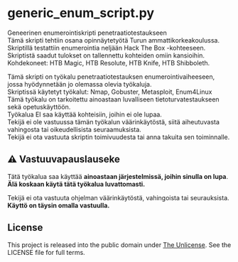 # generic_enum_script.py
Geneerinen enumerointiskripti penetraatiotestaukseen  
Tämä skripti tehtiin osana opinnäytetyötä Turun ammattikorkeakoulussa.  
Skriptillä testattiin enumerointia neljään Hack The Box -kohteeseen. Skriptistä saadut tulokset on tallennettu kohteiden omiin kansioihin.
Kohdekoneet: HTB Magic, HTB Resolute, HTB Knife, HTB Shibboleth.

Tämä skripti on työkalu penetraatiotestauksen enumerointivaiheeseen, jossa hyödynnetään jo olemassa olevia työkaluja.  
Skriptissä käytetyt työkalut: Nmap, Gobuster, Metasploit, Enum4Linux  
Tämä työkalu on tarkoitettu ainoastaan luvalliseen tietoturvatestaukseen sekä opetuskäyttöön.  
Työkalua EI saa käyttää kohteisiin, joihin ei ole lupaa.  
Tekijä ei ole vastuussa tämän työkalun väärinkäytöstä, siitä aiheutuvasta vahingosta tai oikeudellisista seuraamuksista.  
Tekijä ei ota vastuuta skriptin toimivuudesta tai anna takuita sen toiminnalle.  

## ⚠️ Vastuuvapauslauseke

Tätä työkalua saa käyttää **ainoastaan järjestelmissä, joihin sinulla on lupa**.  
**Älä koskaan käytä tätä työkalua luvattomasti.**

Tekijä ei ota vastuuta ohjelman väärinkäytöstä, vahingoista tai seurauksista.  
**Käyttö on täysin omalla vastuulla.**


## License

This project is released into the public domain under [The Unlicense](http://unlicense.org/).
See the LICENSE file for full terms.
